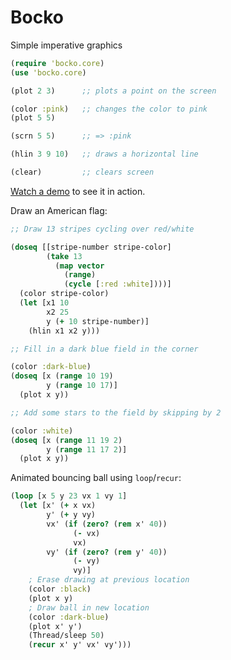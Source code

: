 # Bocko
Simple imperative graphics

```clojure
(require 'bocko.core)
(use 'bocko.core)

(plot 2 3)      ;; plots a point on the screen

(color :pink)   ;; changes the color to pink
(plot 5 5)

(scrn 5 5)      ;; => :pink

(hlin 3 9 10)   ;; draws a horizontal line

(clear)         ;; clears screen
```

[Watch a demo](https://youtu.be/piJPrP3BKIk) to see it in action.

Draw an American flag:
```clojure
;; Draw 13 stripes cycling over red/white

(doseq [[stripe-number stripe-color]
        (take 13
          (map vector
            (range)
            (cycle [:red :white])))]
  (color stripe-color)
  (let [x1 10
        x2 25
        y (+ 10 stripe-number)]
    (hlin x1 x2 y)))

;; Fill in a dark blue field in the corner

(color :dark-blue)
(doseq [x (range 10 19)
        y (range 10 17)]
  (plot x y))

;; Add some stars to the field by skipping by 2

(color :white)
(doseq [x (range 11 19 2)
        y (range 11 17 2)]
  (plot x y))
```

Animated bouncing ball using `loop`/`recur`:
```clojure
(loop [x 5 y 23 vx 1 vy 1]
  (let [x' (+ x vx)
        y' (+ y vy)
        vx' (if (zero? (rem x' 40))
              (- vx)
              vx)
        vy' (if (zero? (rem y' 40))
              (- vy)
              vy)]
    ; Erase drawing at previous location              
    (color :black)
    (plot x y)
    ; Draw ball in new location
    (color :dark-blue)
    (plot x' y')
    (Thread/sleep 50)
    (recur x' y' vx' vy')))
```
